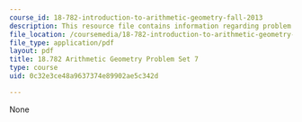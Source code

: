 ```yaml
---
course_id: 18-782-introduction-to-arithmetic-geometry-fall-2013
description: This resource file contains information regarding problem set 7.
file_location: /coursemedia/18-782-introduction-to-arithmetic-geometry-fall-2013/0c32e3ce48a9637374e89902ae5c342d_MIT18_782F13_pset7.pdf
file_type: application/pdf
layout: pdf
title: 18.782 Arithmetic Geometry Problem Set 7
type: course
uid: 0c32e3ce48a9637374e89902ae5c342d

---
```

None